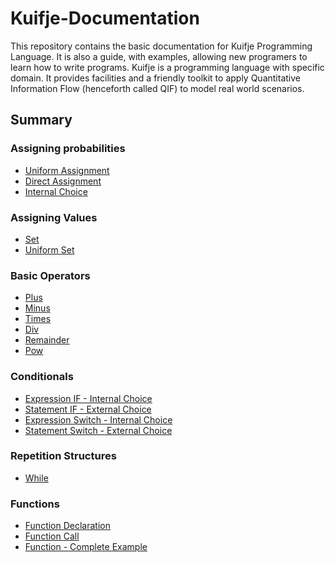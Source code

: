 # Kuifje-Documentation

This repository contains the basic documentation for Kuifje Programming Language. It is also a guide,
with examples, allowing new programers to learn how to write programs.
Kuifje is a programming language with specific domain. It provides facilities and a friendly toolkit to
apply Quantitative Information Flow (henceforth called QIF) to model real world scenarios.

## Summary

### Assigning probabilities

- [Uniform Assignment](https://github.com/gleisonsdm/Kuifje-Documentation/blob/main/Chapter%2001/Uniform%20Assingment.md)
- [Direct Assignment](https://github.com/gleisonsdm/Kuifje-Documentation/blob/main/Chapter%2001/Direct%20Assignment.md)
- [Internal Choice](https://github.com/gleisonsdm/Kuifje-Documentation/blob/main/Chapter%2001/Internal%20Choice.md)

### Assigning Values
- [Set]()
- [Uniform Set]()

### Basic Operators
- [Plus]()
- [Minus]()
- [Times]()
- [Div]()
- [Remainder]()
- [Pow]()

### Conditionals
- [Expression IF - Internal Choice]()
- [Statement IF - External Choice]()
- [Expression Switch - Internal Choice]()
- [Statement Switch - External Choice]()

### Repetition Structures
- [While]()

### Functions
- [Function Declaration]()
- [Function Call]()
- [Function - Complete Example]()
